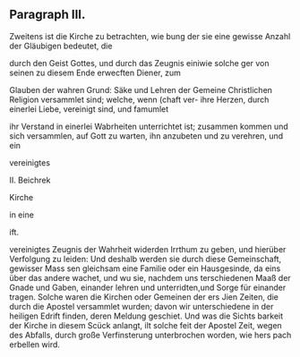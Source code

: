 
<!-- Seite 382 -->
Paragraph  III.
---------------

Zweitens ist die Kirche zu betrachten, wie bung der sie eine gewisse Anzahl der Gläubigen bedeutet, die

durch den Geist Gottes, und durch das Zeugnis einiwie solche ger von seinen zu diesem Ende erwecften Diener, zum

Glauben der wahren Grund: Säke und Lehren der Gemeine Christlichen Religion versammlet sind; welche, wenn (chaft ver- ihre Herzen, durch einerlei Liebe, vereinigt
 sind, und famumlet

ihr Verstand in einerlei Wabrheiten unterrichtet ist; zusammen kommen und sich versammlen, auf Gott zu warten, ihn anzubeten und zu verehren, und ein

vereinigtes

II. Beichrek

Kirche

in eine

ift.
<!-- Seite 383 -->
vereinigtes Zeugnis der Wahrheit widerden Irrthum zu geben, und hierüber Verfolgung zu leiden: Und deshalb werden sie durch diese Gemeinschaft, gewisser Mass sen gleichsam eine Familie oder ein Hausgesinde, da eins über das andere wachet, und wu sie, nachdem uns terschiedenen Maaß der Gnade und Gaben, einander lehren und unterridten,und Sorge für einander tragen. Solche waren die Kirchen oder Gemeinen der ers Jien Zeiten, die durch die Apostel versammlet wurden; davon wir unterschiedene in der heiligen Edrift finden, deren Meldung geschiet. Und was die Sichts barkeit der Kirche in diesem Scück anlangt, ilt solche feit der Apostel Zeit, wegen des Abfalls, durch große Verfinsterung unterbrochen worden, wie hers pach erbellen wird.

